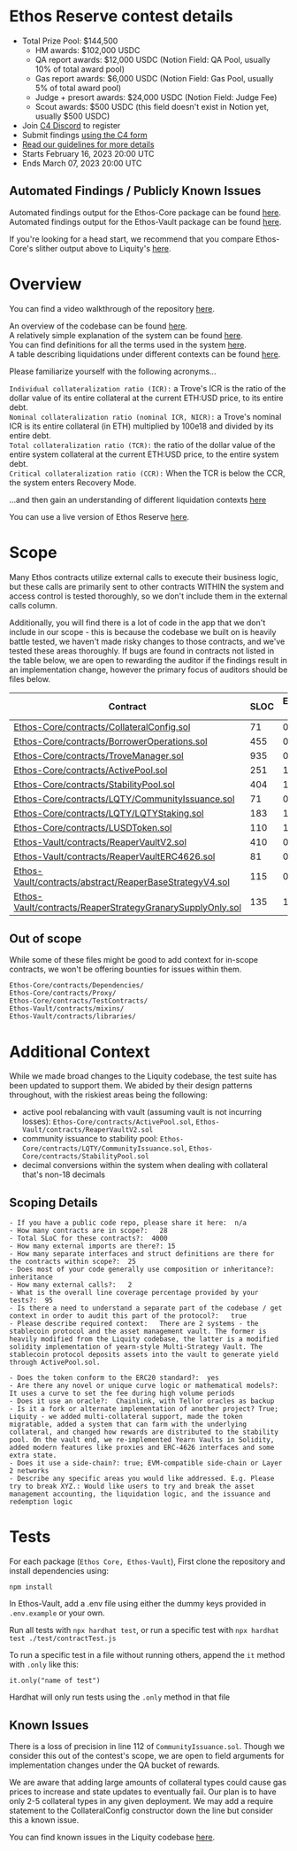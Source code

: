 # Ethos Reserve contest details
- Total Prize Pool: $144,500
  - HM awards: $102,000 USDC 
  - QA report awards: $12,000 USDC (Notion Field: QA Pool, usually 10% of total award pool)
  - Gas report awards: $6,000 USDC (Notion Field: Gas Pool, usually 5% of total award pool)
  - Judge + presort awards: $24,000 USDC (Notion Field: Judge Fee)
  - Scout awards: $500 USDC (this field doesn't exist in Notion yet, usually $500 USDC)
- Join [C4 Discord](https://discord.gg/code4rena) to register
- Submit findings [using the C4 form](https://code4rena.com/contests/2023-02-ethos-reserve-contest/submit)
- [Read our guidelines for more details](https://docs.code4rena.com/roles/wardens)
- Starts February 16, 2023 20:00 UTC
- Ends March 07, 2023 20:00 UTC

## Automated Findings / Publicly Known Issues

Automated findings output for the Ethos-Core package can be found [here](https://docs.reaper.farm/ethos-reserve-bounty-hunter-documentation/useful-information/slither-output-ethos-core).  
Automated findings output for the Ethos-Vault package can be found [here](https://docs.reaper.farm/ethos-reserve-bounty-hunter-documentation/useful-information/slither-output-ethos-vault).

If you're looking for a head start, we recommend that you compare Ethos-Core's slither output above to Liquity's [here](https://docs.reaper.farm/ethos-reserve-bounty-hunter-documentation/useful-information/slither-output-liquity).

# Overview

You can find a video walkthrough of the repository [here](https://www.loom.com/share/dc3f31b93aae412697eb105724a8d327).

An overview of the codebase can be found [here](https://docs.reaper.farm/ethos-reserve-bounty-hunter-documentation/).  
A relatively simple explanation of the system can be found [here](https://medium.com/byte-masons/introducing-ethos-reserve-5f08fa6af52a).  
You can find definitions for all the terms used in the system [here](https://docs.reaper.farm/ethos-reserve-bounty-hunter-documentation/useful-information/glossary).  
A table describing liquidations under different contexts can be found [here](https://docs.reaper.farm/ethos-reserve-bounty-hunter-documentation/useful-information/liquidation-logic).  
  
Please familiarize yourself with the following acronyms...  
  
`Individual collateralization ratio (ICR):` a Trove's ICR is the ratio of the dollar value of its entire collateral at the current ETH:USD price, to its entire debt.  
`Nominal collateralization ratio (nominal ICR, NICR):` a Trove's nominal ICR is its entire collateral (in ETH) multiplied by 100e18 and divided by its entire debt.  
`Total collateralization ratio (TCR):` the ratio of the dollar value of the entire system collateral at the current ETH:USD price, to the entire system debt.  
`Critical collateralization ratio (CCR):` When the TCR is below the CCR, the system enters Recovery Mode.  

...and then gain an understanding of different liquidation contexts [here](https://docs.reaper.farm/ethos-reserve-bounty-hunter-documentation/liquidation-logic)

You can use a live version of Ethos Reserve [here](c4.ethos.finance).

# Scope

Many Ethos contracts utilize external calls to execute their business logic, but these calls are primarily sent to other contracts WITHIN the system and access control is tested thoroughly, so we don't include them in the external calls column.  

Additionally, you will find there is a lot of code in the app that we don't include in our scope - this is because the codebase we built on is heavily battle tested, we haven't made risky changes to those contracts, and we've tested these areas thoroughly. If bugs are found in contracts not listed in the table below, we are open to rewarding the auditor if the findings result in an implementation change, however the primary focus of auditors should be files below.

| Contract | SLOC | External Calls | Libraries | Purpose |
| ----------- | ----------- | ----------- | ----------- | ----------- |
| [Ethos-Core/contracts/CollateralConfig.sol](https://github.com/code-423n4/2023-02-ethos/blob/main/Ethos-Core/contracts/CollateralConfig.sol) | 71 | 0 | 3 | [CollateralConfig Description](https://docs.reaper.farm/ethos-reserve-bounty-hunter-documentation/contracts-in-scope/collateralconfig) |
| [Ethos-Core/contracts/BorrowerOperations.sol](https://github.com/code-423n4/2023-02-ethos/blob/main/Ethos-Core/contracts/BorrowerOperations.sol) | 455 | 0 | 4 | [BorrowerOperations Description](https://docs.reaper.farm/ethos-reserve-bounty-hunter-documentation/contracts-in-scope/borroweroperations) |
| [Ethos-Core/contracts/TroveManager.sol](https://github.com/code-423n4/2023-02-ethos/blob/main/Ethos-Core/contracts/TroveManager.sol) | 935 | 0 | 2 | [TroveManager Description](https://docs.reaper.farm/ethos-reserve-bounty-hunter-documentation/contracts-in-scope/trovemanager) |
| [Ethos-Core/contracts/ActivePool.sol](https://github.com/code-423n4/2023-02-ethos/blob/main/Ethos-Core/contracts/ActivePool.sol) | 251 | 1 | 7 | [ActivePool Description](https://docs.reaper.farm/ethos-reserve-bounty-hunter-documentation/contracts-in-scope/activepool) |
| [Ethos-Core/contracts/StabilityPool.sol](https://github.com/code-423n4/2023-02-ethos/blob/main/Ethos-Core/contracts/StabilityPool.sol) | 404 | 1 | 6 | [StabilityPool Description](https://docs.reaper.farm/ethos-reserve-bounty-hunter-documentation/contracts-in-scope/stabilitypool) |
| [Ethos-Core/contracts/LQTY/CommunityIssuance.sol](https://github.com/code-423n4/2023-02-ethos/blob/main/Ethos-Core/contracts/LQTY/CommunityIssuance.sol) | 71 | 0 | 5 | [CommunityIssuance Description](https://docs.reaper.farm/ethos-reserve-bounty-hunter-documentation/contracts-in-scope/communityissuance) |
| [Ethos-Core/contracts/LQTY/LQTYStaking.sol](https://github.com/code-423n4/2023-02-ethos/blob/main/Ethos-Core/contracts/LQTY/LQTYStaking.sol) | 183 | 1 | 7 | [LQTYStaking Description](https://docs.reaper.farm/ethos-reserve-bounty-hunter-documentation/contracts-in-scope/lqtystaking) |
| [Ethos-Core/contracts/LUSDToken.sol](https://github.com/code-423n4/2023-02-ethos/blob/main/Ethos-Core/contracts/LUSDToken.sol) | 110 | 1 | 3 | [LUSDToken Description](https://docs.reaper.farm/ethos-reserve-bounty-hunter-documentation/contracts-in-scope/lusdtoken) |
| [Ethos-Vault/contracts/ReaperVaultV2.sol](https://github.com/code-423n4/2023-02-ethos/blob/main/Ethos-Vault/contracts/ReaperVaultV2.sol) | 410 | 0 | 6 | [ReaperVaultV2 Description](https://docs.reaper.farm/ethos-reserve-bounty-hunter-documentation/contracts-in-scope/reapervaultv2) |
| [Ethos-Vault/contracts/ReaperVaultERC4626.sol](https://github.com/code-423n4/2023-02-ethos/blob/main/Ethos-Vault/contracts/ReaperVaultERC4626.sol) | 81 | 0 | 0 | [ReaperVaultERC4626 Description](https://docs.reaper.farm/ethos-reserve-bounty-hunter-documentation/contracts-in-scope/reapervaulterc4626) |
| [Ethos-Vault/contracts/abstract/ReaperBaseStrategyV4.sol](https://github.com/code-423n4/2023-02-ethos/blob/main/Ethos-Vault/contracts/abstract/ReaperBaseStrategyv4.sol) | 115 | 0 | 5 | [ReaperBaseStrategyV4 Description](https://docs.reaper.farm/ethos-reserve-bounty-hunter-documentation/contracts-in-scope/reaperbasestrategyv4) |
| [Ethos-Vault/contracts/ReaperStrategyGranarySupplyOnly.sol](https://github.com/code-423n4/2023-02-ethos/blob/main/Ethos-Vault/contracts/ReaperStrategyGranarySupplyOnly.sol) | 135 | 1 | 4 | [ReaperStrategyGranarySupplyOnly Description](https://docs.reaper.farm/ethos-reserve-bounty-hunter-documentation/contracts-in-scope/reaperstrategygranarysupplyonly) |

## Out of scope

While some of these files might be good to add context for in-scope contracts, we won't be offering bounties for issues within them.

`Ethos-Core/contracts/Dependencies/`  
`Ethos-Core/contracts/Proxy/`  
`Ethos-Core/contracts/TestContracts/`  
`Ethos-Vault/contracts/mixins/`  
`Ethos-Vault/contracts/libraries/`  

# Additional Context

While we made broad changes to the Liquity codebase, the test suite has been updated to support them. We abided by their design patterns throughout, with the riskiest areas being the following:

* active pool rebalancing with vault (assuming vault is not incurring losses): `Ethos-Core/contracts/ActivePool.sol`, `Ethos-Vault/contracts/ReaperVaultV2.sol`  
* community issuance to stability pool: `Ethos-Core/contracts/LQTY/CommunityIssuance.sol`, `Ethos-Core/contracts/StabilityPool.sol`  
* decimal conversions within the system when dealing with collateral that's non-18 decimals  

## Scoping Details 
```
- If you have a public code repo, please share it here:  n/a
- How many contracts are in scope?:   28
- Total SLoC for these contracts?:  4000
- How many external imports are there?: 15 
- How many separate interfaces and struct definitions are there for the contracts within scope?:  25
- Does most of your code generally use composition or inheritance?:   inheritance
- How many external calls?:   2
- What is the overall line coverage percentage provided by your tests?:  95
- Is there a need to understand a separate part of the codebase / get context in order to audit this part of the protocol?:   true
- Please describe required context:   There are 2 systems - the stablecoin protocol and the asset management vault. The former is heavily modified from the Liquity codebase, the latter is a modified solidity implementation of yearn-style Multi-Strategy Vault. The stablecoin protocol deposits assets into the vault to generate yield through ActivePool.sol.

- Does the token conform to the ERC20 standard?:  yes
- Are there any novel or unique curve logic or mathematical models?: It uses a curve to set the fee during high volume periods
- Does it use an oracle?:  Chainlink, with Tellor oracles as backup
- Is it a fork or alternate implementation of another project? True; Liquity - we added multi-collateral support, made the token migratable, added a system that can farm with the underlying collateral, and changed how rewards are distributed to the stability pool. On the vault end, we re-implemented Yearn Vaults in Solidity, added modern features like proxies and ERC-4626 interfaces and some extra state. 
- Does it use a side-chain?: true; EVM-compatible side-chain or Layer 2 networks
- Describe any specific areas you would like addressed. E.g. Please try to break XYZ.: Would like users to try and break the asset management accounting, the liquidation logic, and the issuance and redemption logic
```

# Tests

For each package (`Ethos Core, Ethos-Vault`), First clone the repository and install dependencies using:
```
npm install
```
In Ethos-Vault, add a .env file using either the dummy keys provided in `.env.example` or your own.

Run all tests with `npx hardhat test`, or run a specific test with `npx hardhat test ./test/contractTest.js`

To run a specific test in a file without running others, append the `it` method with `.only` like this:
```
it.only("name of test")
```
Hardhat will only run tests using the `.only` method in that file

## Known Issues

There is a loss of precision in line 112 of `CommunityIssuance.sol`. Though we consider this out of the contest's scope, we are open to field arguments for implementation changes under the QA bucket of rewards.

We are aware that adding large amounts of collateral types could cause gas prices to increase and state updates to eventually fail. Our plan is to have only 2-5 collateral types in any given deployment. We may add a require statement to the CollateralConfig constructor down the line but consider this a known issue.

You can find known issues in the Liquity codebase [here](https://docs.reaper.farm/ethos-reserve-bounty-hunter-documentation/useful-information/liquity-known-issues).


